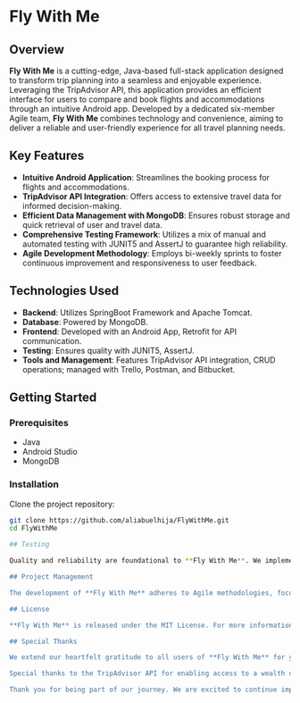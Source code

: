 # Fly With Me

## Overview

**Fly With Me** is a cutting-edge, Java-based full-stack application designed to transform trip planning into a seamless and enjoyable experience. Leveraging the TripAdvisor API, this application provides an efficient interface for users to compare and book flights and accommodations through an intuitive Android app. Developed by a dedicated six-member Agile team, **Fly With Me** combines technology and convenience, aiming to deliver a reliable and user-friendly experience for all travel planning needs.

## Key Features

- **Intuitive Android Application**: Streamlines the booking process for flights and accommodations.
- **TripAdvisor API Integration**: Offers access to extensive travel data for informed decision-making.
- **Efficient Data Management with MongoDB**: Ensures robust storage and quick retrieval of user and travel data.
- **Comprehensive Testing Framework**: Utilizes a mix of manual and automated testing with JUNIT5 and AssertJ to guarantee high reliability.
- **Agile Development Methodology**: Employs bi-weekly sprints to foster continuous improvement and responsiveness to user feedback.

## Technologies Used

- **Backend**: Utilizes SpringBoot Framework and Apache Tomcat.
- **Database**: Powered by MongoDB.
- **Frontend**: Developed with an Android App, Retrofit for API communication.
- **Testing**: Ensures quality with JUNIT5, AssertJ.
- **Tools and Management**: Features TripAdvisor API integration, CRUD operations; managed with Trello, Postman, and Bitbucket.

## Getting Started

### Prerequisites

- Java
- Android Studio
- MongoDB

### Installation

Clone the project repository:

```bash
git clone https://github.com/aliabuelhija/FlyWithMe.git
cd FlyWithMe

## Testing

Quality and reliability are foundational to **Fly With Me**. We implement a comprehensive testing strategy that includes manual and automated testing to ensure the app's functionality and reliability. For detailed instructions on how to run tests, please refer to our testing documentation.

## Project Management

The development of **Fly With Me** adheres to Agile methodologies, focusing on bi-weekly sprints tracked via Trello. This approach allows our team to remain flexible and responsive to both project needs and user feedback.

## License

**Fly With Me** is released under the MIT License. For more information, see the [LICENSE](LICENSE.md) file in the repository.

## Special Thanks

We extend our heartfelt gratitude to all users of **Fly With Me** for your support, feedback, and active participation. Your involvement is crucial to the continuous enhancement of our application.

Special thanks to the TripAdvisor API for enabling access to a wealth of travel information, which significantly enriches our application and user experience.

Thank you for being part of our journey. We are excited to continue improving **Fly With Me** to meet your travel planning needs.

